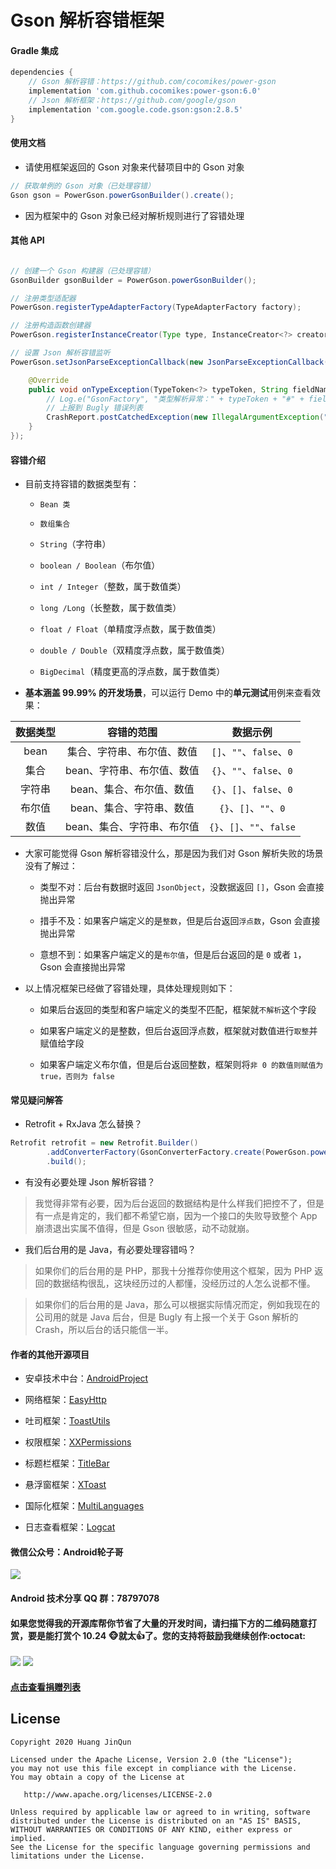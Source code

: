 # Gson 解析容错框架

#### Gradle 集成

```groovy
dependencies {
    // Gson 解析容错：https://github.com/cocomikes/power-gson
    implementation 'com.github.cocomikes:power-gson:6.0'
    // Json 解析框架：https://github.com/google/gson
    implementation 'com.google.code.gson:gson:2.8.5'
}
```

#### 使用文档

* 请使用框架返回的 Gson 对象来代替项目中的 Gson 对象

```java
// 获取单例的 Gson 对象（已处理容错）
Gson gson = PowerGson.powerGsonBuilder().create();
```

* 因为框架中的 Gson 对象已经对解析规则进行了容错处理

#### 其他 API

```java

// 创建一个 Gson 构建器（已处理容错）
GsonBuilder gsonBuilder = PowerGson.powerGsonBuilder();

// 注册类型适配器
PowerGson.registerTypeAdapterFactory(TypeAdapterFactory factory);

// 注册构造函数创建器
PowerGson.registerInstanceCreator(Type type, InstanceCreator<?> creator);

// 设置 Json 解析容错监听
PowerGson.setJsonParseExceptionCallback(new JsonParseExceptionCallback() {

    @Override
    public void onTypeException(TypeToken<?> typeToken, String fieldName, JsonToken jsonToken) {
        // Log.e("GsonFactory", "类型解析异常：" + typeToken + "#" + fieldName + "，后台返回的类型为：" + jsonToken);
        // 上报到 Bugly 错误列表
        CrashReport.postCatchedException(new IllegalArgumentException("类型解析异常：" + typeToken + "#" + fieldName + "，后台返回的类型为：" + jsonToken));
    }
});
```

#### 容错介绍

* 目前支持容错的数据类型有：

	* `Bean 类`

	* `数组集合`
	
	* `String`（字符串）

	* `boolean / Boolean`（布尔值）

	* `int / Integer`（整数，属于数值类）
	
	* `long /Long`（长整数，属于数值类）
	
	* `float / Float`（单精度浮点数，属于数值类）
	
	* `double / Double`（双精度浮点数，属于数值类）
	
	* `BigDecimal`（精度更高的浮点数，属于数值类）
	
* **基本涵盖 99.99% 的开发场景**，可以运行 Demo 中的**单元测试**用例来查看效果：

|  数据类型  | 容错的范围 |  数据示例  |
| :----: | :------: |  :-----: |
|  bean | 集合、字符串、布尔值、数值 |  `[]`、`""`、`false`、`0`  |
|  集合 | bean、字符串、布尔值、数值 |  `{}`、`""`、`false`、`0`  |
|  字符串 | bean、集合、布尔值、数值 |  `{}`、`[]`、`false`、`0`  |
|  布尔值 | bean、集合、字符串、数值 |  `{}`、`[]`、`""`、`0`  |
|  数值 |  bean、集合、字符串、布尔值 |  `{}`、`[]`、`""`、`false`  |

* 大家可能觉得 Gson 解析容错没什么，那是因为我们对 Gson 解析失败的场景没有了解过：

	* 类型不对：后台有数据时返回 `JsonObject`，没数据返回 `[]`，Gson 会直接抛出异常

	* 措手不及：如果客户端定义的是`整数`，但是后台返回`浮点数`，Gson 会直接抛出异常
	
	* 意想不到：如果客户端定义的是`布尔值`，但是后台返回的是 `0` 或者 `1`，Gson 会直接抛出异常
	
* 以上情况框架已经做了容错处理，具体处理规则如下：

	* 如果后台返回的类型和客户端定义的类型不匹配，框架就`不解析`这个字段

	* 如果客户端定义的是整数，但后台返回浮点数，框架就对数值进行`取整`并赋值给字段

	* 如果客户端定义布尔值，但是后台返回整数，框架则将`非 0 的数值则赋值为 true，否则为 false`
	
#### 常见疑问解答

*  Retrofit + RxJava 怎么替换？

```java
Retrofit retrofit = new Retrofit.Builder()
        .addConverterFactory(GsonConverterFactory.create(PowerGson.powerGsonBuilder().create()))
        .build();
```

* 有没有必要处理 Json 解析容错？

> 我觉得非常有必要，因为后台返回的数据结构是什么样我们把控不了，但是有一点是肯定的，我们都不希望它崩，因为一个接口的失败导致整个 App 崩溃退出实属不值得，但是 Gson 很敏感，动不动就崩。

* 我们后台用的是 Java，有必要处理容错吗？

> 如果你们的后台用的是 PHP，那我十分推荐你使用这个框架，因为 PHP 返回的数据结构很乱，这块经历过的人都懂，没经历过的人怎么说都不懂。

> 如果你们的后台用的是 Java，那么可以根据实际情况而定，例如我现在的公司用的就是 Java 后台，但是 Bugly 有上报一个关于 Gson 解析的 Crash，所以后台的话只能信一半。

#### 作者的其他开源项目

* 安卓技术中台：[AndroidProject](https://github.com/getActivity/AndroidProject)

* 网络框架：[EasyHttp](https://github.com/getActivity/EasyHttp)

* 吐司框架：[ToastUtils](https://github.com/getActivity/ToastUtils)

* 权限框架：[XXPermissions](https://github.com/getActivity/XXPermissions)

* 标题栏框架：[TitleBar](https://github.com/getActivity/TitleBar)

* 悬浮窗框架：[XToast](https://github.com/getActivity/XToast)

* 国际化框架：[MultiLanguages](https://github.com/getActivity/MultiLanguages)

* 日志查看框架：[Logcat](https://github.com/getActivity/Logcat)

#### 微信公众号：Android轮子哥

![](https://raw.githubusercontent.com/getActivity/Donate/master/picture/official_ccount.png)

#### Android 技术分享 QQ 群：78797078

#### 如果您觉得我的开源库帮你节省了大量的开发时间，请扫描下方的二维码随意打赏，要是能打赏个 10.24 :monkey_face:就太:thumbsup:了。您的支持将鼓励我继续创作:octocat:

![](https://raw.githubusercontent.com/getActivity/Donate/master/picture/pay_ali.png) ![](https://raw.githubusercontent.com/getActivity/Donate/master/picture/pay_wechat.png)

#### [点击查看捐赠列表](https://github.com/getActivity/Donate)

## License

```text
Copyright 2020 Huang JinQun

Licensed under the Apache License, Version 2.0 (the "License");
you may not use this file except in compliance with the License.
You may obtain a copy of the License at

   http://www.apache.org/licenses/LICENSE-2.0

Unless required by applicable law or agreed to in writing, software
distributed under the License is distributed on an "AS IS" BASIS,
WITHOUT WARRANTIES OR CONDITIONS OF ANY KIND, either express or implied.
See the License for the specific language governing permissions and
limitations under the License.